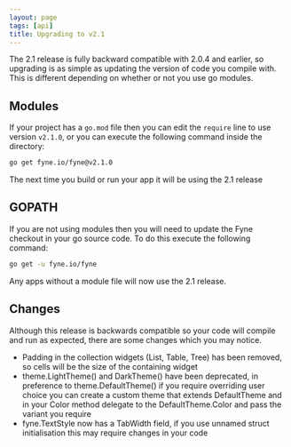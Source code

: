 ```yaml
---
layout: page
tags: [api]
title: Upgrading to v2.1
---
```


The 2.1 release is fully backward compatible with 2.0.4 and earlier, so upgrading
is as simple as updating the version of code you compile with.
This is different depending on whether or not you use go modules.

## Modules

If your project has a `go.mod` file then you can edit the `require` line to use
version `v2.1.0`, or you can execute the following command inside the directory:

```bash
go get fyne.io/fyne@v2.1.0
```

The next time you build or run your app it will be using the 2.1 release

## GOPATH

If you are not using modules then you will need to update the Fyne checkout in
your go source code. To do this execute the following command:

```bash
go get -u fyne.io/fyne
```

Any apps without a module file will now use the 2.1 release.

## Changes

Although this release is backwards compatible so your code will compile and
run as expected, there are some changes which you may notice.

* Padding in the collection widgets (List, Table, Tree) has been removed, so cells will be the size of the containing widget
* theme.LightTheme() and DarkTheme() have been deprecated, in preference to theme.DefaultTheme()
  if you require overriding user choice you can create a custom theme that extends DefaultTheme
  and in your Color method delegate to the DefaultTheme.Color and pass the variant you require
* fyne.TextStyle now has a TabWidth field, if you use unnamed struct initialisation this may require changes in your code
